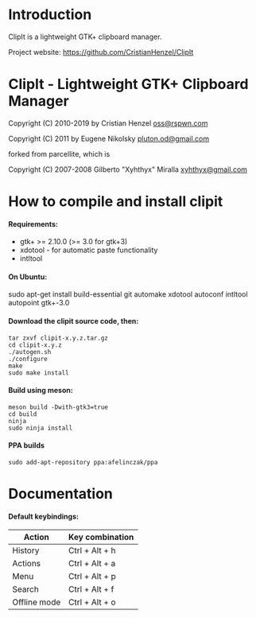 Introduction
===============================================================================

ClipIt is a lightweight GTK+ clipboard manager.

Project website: https://github.com/CristianHenzel/ClipIt


ClipIt - Lightweight GTK+ Clipboard Manager
===============================================================================

Copyright (C) 2010-2019 by Cristian Henzel <oss@rspwn.com>

Copyright (C) 2011 by Eugene Nikolsky <pluton.od@gmail.com>



forked from parcellite, which is

Copyright (C) 2007-2008 Gilberto "Xyhthyx" Miralla <xyhthyx@gmail.com>


How to compile and install clipit
===============================================================================

#### Requirements:
* gtk+ >= 2.10.0 (>= 3.0 for gtk+3)
* xdotool - for automatic paste functionality
* intltool

#### On Ubuntu:
sudo apt-get install build-essential git automake xdotool autoconf intltool autopoint gtk+-3.0

#### Download the clipit source code, then:
```
tar zxvf clipit-x.y.z.tar.gz
cd clipit-x.y.z
./autogen.sh
./configure
make
sudo make install
```
  
#### Build using meson:  
```
meson build -Dwith-gtk3=true
cd build
ninja
sudo ninja install  
```  

#### PPA builds  
```
sudo add-apt-repository ppa:afelinczak/ppa
```  
  
Documentation
===============================================================================

#### Default keybindings:

| Action       | Key combination |
| ------------ | --------------- |
| History      | Ctrl + Alt + h  |
| Actions      | Ctrl + Alt + a  |
| Menu         | Ctrl + Alt + p  |
| Search       | Ctrl + Alt + f  |
| Offline mode | Ctrl + Alt + o  |
